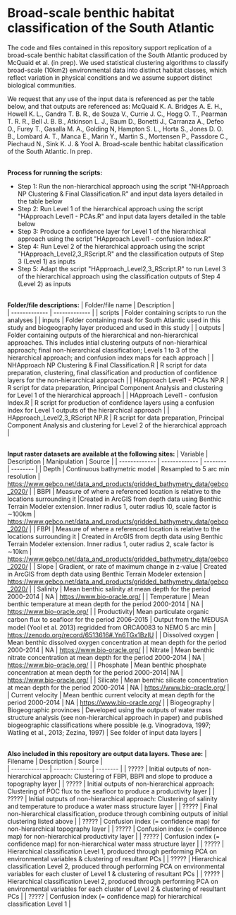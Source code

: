 # Broad-scale benthic habitat classification of the South Atlantic

The code and files contained in this repository support replication of a broad-scale benthic habitat classification of the South Atlantic produced by McQuaid et al. (in prep). We used statistical clustering algorithms to classify broad-scale (10km2) environmental data into distinct habitat classes, which reflect variation in physical conditions and we assume support distinct biological communities. 

We request that any use of the input data is referenced as per the table below, and that outputs are referenced as:
McQuaid K. A. Bridges A. E. H., Howell K. L., Gandra T. B. R., de Souza V., Currie J. C., Hogg O. T., Pearman T. R. R., Bell J. B. B., Atkinson L. J., Baum D., Bonetti J., Carranza A., Defeo O., Furey T., Gasalla M. A., Golding N, Hampton S. L., Horta S., Jones D. O. B., Lombard A. T., Manca E., Marin Y., Martin S., Mortensen P., Passdore C., Piechaud N., Sink K. J. & Yool A.  Broad-scale benthic habitat classification of the South Atlantic. In prep.

<br />__Process for running the scripts:__
* Step 1: Run the non-hierarchical approach using the script "NHApproach NP Clustering & Final Classification.R" and input data layers detailed in the table below
* Step 2: Run Level 1 of the hierarchical approach using the script "HApproach Level1 - PCAs.R" and input data layers detailed in the table below
* Step 3: Produce a confidence layer for Level 1 of the hierarchical approach using the script "HApproach Level1 - confusion Index.R"
* Step 4: Run Level 2 of the hierarchical approach using the script "HApproach_Level2,3_RScript.R" and the classification outputs of Step 3 (Level 1) as inputs
* Step 5: Adapt the script "HApproach_Level2,3_RScript.R" to run Level 3 of the hierarchical approach using the classification outputs of Step 4 (Level 2) as inputs


<br /> __Folder/file descriptions:__
| Folder/file name     | Description |    
| ------------- | ------------- | 
| scripts     |  Folder containing scripts to run the analyses |
| inputs     |  Folder containing mask for South Atlantic used in this study and biogeography layer produced and used in this study |
| outputs     |  Folder containing outputs of the hierarchical and non-hierarchical approaches. This includes intial clustering outputs of non-hierarhical approach; final non-hierarchical classification; Levels 1 to 3 of the hierarchical approach; and confusion index maps for each approach |
| NHApproach NP Clustering & Final Classification.R    |  R script for data preparation, clustering, final classification and production of confidence layers for the non-hierarchical approach |
| HApproach Level1 - PCAs NP.R   |  R script for data preparation, Principal Component Analysis and clustering for Level 1 of the hierarchical approach |
| HApproach Level1 - confusion Index.R   |  R script for production of confidence layers using a confusion index for Level 1 outputs of the hierarchical approach |
| HApproach_Level2,3_RScript NP.R  |  R script for data preparation, Principal Component Analysis and clustering for Level 2 of the hierarchical approach |

 
<br /> __Input raster datasets are available at the following sites:__
| Variable     | Description      | Manipulation     |  Source |
| ------------- | ------------- | -------- |  -------- |
| Depth  | Continuous bathymetric model | Resampled to 5 arc min resolution |  https://www.gebco.net/data_and_products/gridded_bathymetry_data/gebco_2020/ |
| BBPI  | Measure of where a referenced location is relative to the locations surrounding it |Created in ArcGIS from depth data using Benthic Terrain Modeler extension. Inner radius 1, outer radius 10, scale factor is ∼100km |  https://www.gebco.net/data_and_products/gridded_bathymetry_data/gebco_2020/ |
| FBPI  | Measure of where a referenced location is relative to the locations surrounding it | Created in ArcGIS from depth data using Benthic Terrain Modeler extension. Inner radius 1, outer radius 2, scale factor is ∼10km | https://www.gebco.net/data_and_products/gridded_bathymetry_data/gebco_2020/  |
| Slope  | Gradient, or rate of maximum change in z-value | Created in ArcGIS from depth data using Benthic Terrain Modeler extension | https://www.gebco.net/data_and_products/gridded_bathymetry_data/gebco_2020/   |
| Salinity | Mean benthic salinity at mean depth for the period 2000-2014 | NA | https://www.bio-oracle.org/ |
| Temperature | Mean benthic temperature at mean depth for the period 2000-2014 | NA | https://www.bio-oracle.org/  |
| Productivity| Mean particulate organic carbon ﬂux to seafloor for the period 2006-2015 | Output from the MEDUSA model (Yool et al. 2013) regridded from ORCA0083 to NEMO 5 arc min | https://zenodo.org/record/6513616#.Yn6TGx1BzIU |
| Dissolved oxygen | Mean benthic dissolved oxygen concentration at mean depth for the period 2000-2014 | NA | https://www.bio-oracle.org/ |
| Nitrate | Mean benthic nitrate concentration at mean depth for the period 2000-2014 | NA | https://www.bio-oracle.org/  |
| Phosphate | Mean benthic phosphate concentration at mean depth for the period 2000-2014| NA | https://www.bio-oracle.org/ |
| Silicate | Mean benthic silicate concentration at mean depth for the period 2000-2014 | NA | https://www.bio-oracle.org/  |
| Current velocity |  Mean benthic current velocity at mean depth for the period 2000-2014 | NA | https://www.bio-oracle.org/  |
| Biogeography | Biogeographic provinces | Developed using the outputs of water mass structure analysis (see non-hierarchical approach in paper) and published biogeographic classifications where possible (e.g. Vinogradova, 1997; Watling et al., 2013; Zezina, 1997) |  See folder of input data layers  |

<br /> __Also included in this repository are output data layers. These are:__
| Filename     | Description      | Source     |  
| ------------- | ------------- | -------- |
| ????? | Initial outputs of non-hierarchical approach: Clustering of FBPI, BBPI and slope to produce a topography layer | 
| ????? | Initial outputs of non-hierarchical approach: Clustering of POC flux to the seafloor to produce a productivity layer | 
| ????? | Initial outputs of non-hierarchical approach: Clustering of salinity and temperature to produce a water mass structure layer |
| ????? | Final non-hierarchical classification, produce through combining outputs of initial clustering listed above |
| ????? | Confusion index (= confidence map) for non-hierarchical topography layer |
| ????? | Confusion index (= confidence map) for non-hierarchical productivity layer |
| ????? | Confusion index (= confidence map) for non-hierarchical water mass structure layer |
| ????? | Hierarchical classification Level 1, produced through performing PCA on environmental variables & clustering of resultant PCs |
| ????? | Hierarchical classification Level 2, produced through performing PCA on environmental variables for each cluster of Level 1 & clustering of resultant PCs |
| ????? | Hierarchical classification Level 2, produced through performing PCA on environmental variables for each cluster of Level 2 & clustering of resultant PCs |
| ????? | Confusion index (= confidence map) for hierarchical classification Level 1 |
